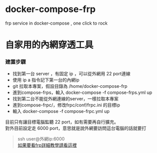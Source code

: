 # docker-compose-frp
frp service in docker-compose , one click to rock

# 自家用的內網穿透工具
### 建置步驟
- 找到第一台 server ，有固定 ip ，可以從外網用 22 port連線
- 使用 ip a 指令記下第一台的內網ip
- git 拉取本專案，假設目錄為 /home/docker-compose-frp
- 進到compose-frps，輸入 docker-compose -f compose-frps.yml up
- 找到第二台不能從外網連線的server，一樣拉取本專案
- 進到compose-frpc/，修改frpc/conf/frpc.ini 的目標ip
- 輸入 docker-compose -f compose-frpc.yml up

目前只有讓目標電腦監聽 22 port，如有需要再自行擴充。<br>
對外目前設定走 6000 port，意思就是說外網要訪問這台電腦的話就要打 <br> 
>ssh user@外網ip:6000 <br>
<a href="https://www.itread01.com/fefcf.html">如果要看frp詳細教學請看這裡</a>
